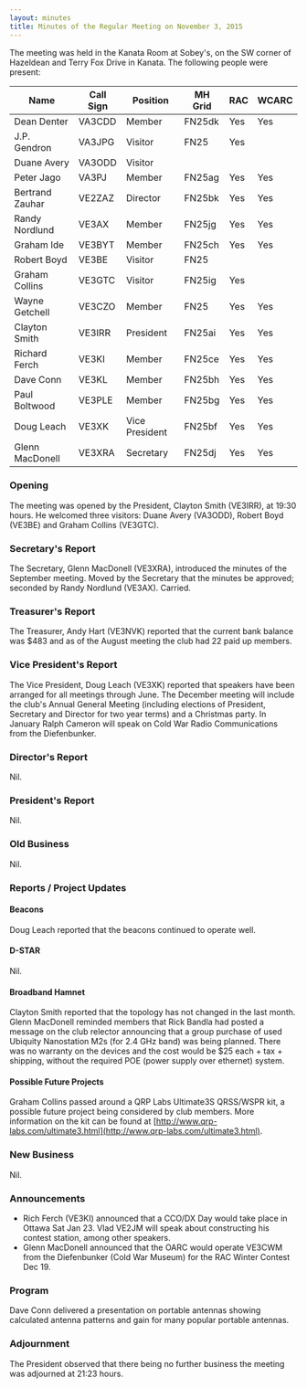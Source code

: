 ```yaml
---
layout: minutes
title: Minutes of the Regular Meeting on November 3, 2015
---
```


The meeting was held in the Kanata Room at Sobey's, on the SW corner of Hazeldean and Terry Fox Drive in Kanata.
The following people were present:

| Name                   | Call Sign  | Position         | MH Grid | RAC | WCARC |
|------------------------|------------|------------------|---------|-----|-------|
| Dean Denter            | VA3CDD     | Member           | FN25dk  | Yes | Yes   |
| J.P. Gendron           | VA3JPG     | Visitor          | FN25    | Yes |       |
| Duane Avery            | VA3ODD     | Visitor          |         |     |       |
| Peter Jago             | VA3PJ      | Member           | FN25ag  | Yes | Yes   |
| Bertrand Zauhar        | VE2ZAZ     | Director         | FN25bk  | Yes | Yes   |
| Randy Nordlund         | VE3AX      | Member           | FN25jg  | Yes | Yes   |
| Graham Ide             | VE3BYT     | Member           | FN25ch  | Yes | Yes   |
| Robert Boyd            | VE3BE      | Visitor          | FN25    |     |       |
| Graham Collins         | VE3GTC     | Visitor          | FN25ig  | Yes |       |
| Wayne Getchell         | VE3CZO     | Member           | FN25    | Yes | Yes   |
| Clayton Smith          | VE3IRR     | President        | FN25ai  | Yes | Yes   |
| Richard Ferch          | VE3KI      | Member           | FN25ce  | Yes | Yes   |
| Dave Conn              | VE3KL      | Member           | FN25bh  | Yes | Yes   |
| Paul Boltwood          | VE3PLE     | Member           | FN25bg  | Yes | Yes   |
| Doug Leach             | VE3XK      | Vice President   | FN25bf  | Yes | Yes   |
| Glenn MacDonell        | VE3XRA     | Secretary        | FN25dj  | Yes | Yes   |

### Opening

The meeting was opened by the President, Clayton Smith (VE3IRR), at 19:30 hours. He welcomed three visitors: Duane Avery (VA3ODD), Robert Boyd (VE3BE) and Graham Collins (VE3GTC).

### Secretary's Report

The Secretary, Glenn MacDonell (VE3XRA), introduced the minutes of the September meeting.
Moved by the Secretary that the minutes be approved; seconded by Randy Nordlund (VE3AX).
Carried.

### Treasurer's Report

The Treasurer, Andy Hart (VE3NVK) reported that the current bank balance was $483 and as of the August meeting the club had 22 paid up members.

### Vice President's Report

The Vice President, Doug Leach (VE3XK) reported that speakers have been arranged for all meetings through June. The December meeting will include the club's Annual General Meeting (including elections of President, Secretary and Director for two year terms) and a Christmas party. In January Ralph Cameron will speak on Cold War Radio Communications from the Diefenbunker.

### Director's Report

Nil.

### President's Report

Nil.

### Old Business

Nil.

### Reports / Project Updates

#### Beacons

Doug Leach reported that the beacons continued to operate well.

#### D-STAR

Nil.

#### Broadband Hamnet

Clayton Smith reported that the topology has not changed in the last month. Glenn MacDonell reminded members that Rick Bandla had posted a message on the club relector announcing that a group purchase of used Ubiquity Nanostation M2s (for 2.4 GHz band) was being planned. There was no warranty on the devices and the cost would be $25 each + tax + shipping, without the required POE (power supply over ethernet) system.

#### Possible Future Projects

Graham Collins passed around a QRP Labs Ultimate3S QRSS/WSPR kit, a possible future project being considered by club members. More information on the kit can be found at [http://www.qrp-labs.com/ultimate3.html](http://www.qrp-labs.com/ultimate3.html).

### New Business

Nil.

### Announcements

* Rich Ferch (VE3KI) announced that a CCO/DX Day would take place in Ottawa Sat Jan 23. Vlad VE2JM will speak about constructing his contest station, among other speakers.
* Glenn MacDonell announced that the OARC would operate VE3CWM from the Diefenbunker (Cold War Museum) for the RAC Winter Contest Dec 19.

### Program

Dave Conn delivered a presentation on portable antennas showing calculated antenna patterns and gain for many popular portable antennas.

### Adjournment

The President observed that there being no further business the meeting was adjourned at 21:23 hours.
